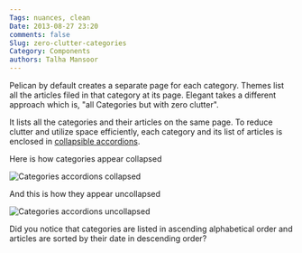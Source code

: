 ```yaml
---
Tags: nuances, clean
Date: 2013-08-27 23:20
comments: false
Slug: zero-clutter-categories
Category: Components
authors: Talha Mansoor
---
```


Pelican by default creates a separate page for each category. Themes list all
the articles filed in that category at its page. Elegant takes a different
approach which is, "all Categories but with zero clutter".

It lists all the categories and their articles on the same page. To reduce
clutter and utilize space efficiently, each category and its list of articles
is enclosed in [collapsible accordions](http://getbootstrap.com/2.3.2/javascript.html#collapse).

Here is how categories appear collapsed

![Categories accordions
collapsed]({static}/images/elegant-theme_category-accordions-collapsed.png)

And this is how they appear uncollapsed

![Categories accordions
uncollapsed]({static}/images/elegant-theme_category-accordions-uncollapsed.png)

Did you notice that categories are listed in ascending alphabetical order and
articles are sorted by their date in descending order?
